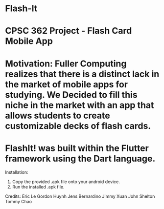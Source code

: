 # Flash-It
CPSC 362 Project - Flash Card Mobile App
========================================================================================================================================
Motivation: 
Fuller Computing realizes that there is a distinct lack in the market of mobile apps for studying. We Decided to fill this niche in the market with an app that allows students to create customizable decks of flash cards.
========================================================================================================================================
FlashIt! was built within the Flutter framework using the Dart language.
========================================================================================================================================
Installation:
1.  Copy the provided .apk file onto your android device.
2.  Run the installed .apk file.


Credits: 
Eric Le
Gordon Huynh
Jens Bernardino
Jimmy Xuan
John Shelton
Tommy Chao
